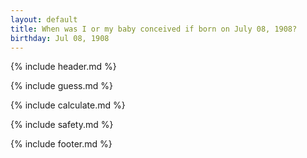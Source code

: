 ```yaml
---
layout: default
title: When was I or my baby conceived if born on July 08, 1908?
birthday: Jul 08, 1908
---
```


{% include header.md %}

{% include guess.md %}

{% include calculate.md %}

{% include safety.md %}

{% include footer.md %}



